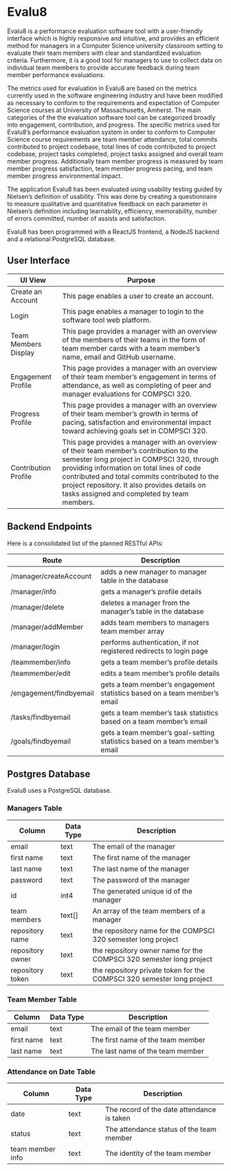 # Evalu8

Evalu8 is a performance evaluation software tool with a user-friendly interface which is highly responsive and intuitive, and provides an efficient method for managers in a Computer Science university classroom setting to evaluate their team members with clear and standardized evaluation criteria.  Furthermore, it is a good tool for managers to use to collect data on individual team members to provide accurate feedback during team member performance evaluations.

The metrics used for evaluation in Evalu8 are based on the  metrics currently used in the software engineering industry and have been modified as necessary to conform to the requirements and expectation of Computer Science courses at University of Massachusetts, Amherst. The main categories of the the evaluation software tool can be categorized broadly into engagement, contribution, and progress. The specific metrics used for Evalu8’s performance evaluation system in order to conform to Computer Science course requirements are team member attendance, total commits contributed to project codebase, total lines of code contributed to project codebase, project tasks completed, project tasks assigned and overall team member progress.  Additionally team member progress is measured by team member progress satisfaction, team member progress pacing, and team member progress environmental impact. 

The application Evalu8 has been evaluated using usability testing guided by Nielsen’s definition of usability.  This was done by creating a questionnaire to measure qualitative and quantitative feedback on each parameter in Nielsen’s definition including learnability, efficiency, memorability, number of errors committed, number of assists and satisfaction.  

Evalu8 has been programmed with a ReactJS frontend, a NodeJS backend and a relational PostgreSQL database.


## User Interface

| UI View                   | Purpose |
|---------------------------|-----------------------------------------------------------------------------------------------------------------------------------------------------------------------------------------------------------------------------------------------------------------------------------------------------------------------------------------------------------------------------------------------------|
| Create	an Account        | This page enables a user to create an account. |
| Login                     | This	page	enables	a	manager to	login	to	the	software	tool	web	platform. |
| Team	Members Display     | This page	provides	a	manager	with an	overview	of	the	members	of	their	teams in	the	form	of	team	member	cards	with	a	team	member’s	name,	email	and	GitHub	username.		                                                            |
| Engagement	Profile       | This	page	provides	a	manager	with	an overview	of	their	team	member’s engagement in	terms	of	attendance,	as	well	as completing	of	peer	and	manager	evaluations	for COMPSCI	320.                                           |
| Progress Profile          | This	page	provides	a	manager	with	an overview	of	their	team	member’s growth	in	terms	of	pacing,	satisfaction	and environmental	impact toward achieving	goals	set in	COMPSCI	320.                                           |
| Contribution	Profile     | This	page	provides	a	manager	with	an overview	of	their	team	member’s contribution	to	the	semester	long	project	in COMPSCI	320,	through providing information	on	total	lines	of	code contributed and	total	commits	contributed	to	the	project	repository.		It	also	provides details on	tasks	assigned	and	completed	by team	members.   |

## Backend Endpoints

Here is a consolidated list of the planned RESTful APIs: 

| Route               |  Description                                                                                                 |
|---------------------|--------------------------------------------------------------------------------------------------------------|
| /manager/createAccount         |  adds	a	new	manager	to	manager	table	in	the	database                                                            |
| /manager/info           |  gets	a	manager’s	profile	details	                                                              |
| /manager/delete           |  deletes	a	manager	from	the	manager’s	table	in	the	database         |
| /manager/addMember             |  adds	team	members	to	managers	team	member	array                                   |
| /manager/login      |  performs	authentication,	if	not	registered	redirects	to	login	page                                                               |
| /teammember/info      |  gets	a	team	member’s	profile	details                                                         |
| /teammember/edit           |  edits	a	team	member’s	profile	details                             |
| /engagement/findbyemail    |  gets	a	team	member’s	engagement	statistics	based	on	a	team	member’s	email                              |
| /tasks/findbyemail           |  gets	a	team	member’s	task	statistics based	on	a	team	member’s	email                                                |
| /goals/findbyemail    |  gets	a	team	member’s	goal-setting	statistics	based	on	a	team	member’s	email                              |

## Postgres Database

Evalu8 uses a PostgreSQL database.

### Managers Table
| Column            | Data Type | Description                       |
|-------------------|-----------|-----------------------------------|
| email             | text      | The email of the manager             |
| first name        | text      | The first name of the manager        |
| last name         | text      | The last name of the manager         |
| password          | text      | The password of the manager          |
| id                | int4      | The generated unique id of the manager           |
| team members                | text[]      | An array of the team members of a manager           |
| repository	name                | text      | the	repository	name	for	the	COMPSCI 320	semester	long	project           |
| repository	owner                | text      | the	repository	owner	name	for	the	COMPSCI 320	semester	long	project           |
| repository	token                | text      | the	repository private token for	the	COMPSCI 320	semester	long	project           |

### Team Member Table
| Column            | Data Type | Description                       |
|-------------------|-----------|-----------------------------------|
| email             | text      | The email of the team member             |
| first name        | text      | The first name of the team member        |
| last name         | text      | The last name of the team member         |

### Attendance on Date Table
| Column            | Data Type | Description                       |
|-------------------|-----------|-----------------------------------|
| date             | text      | The record of the date attendance is taken             |
| status        | text      | The attendance status of the team member        |
| team member info         | text      | The identity of the team member         |




